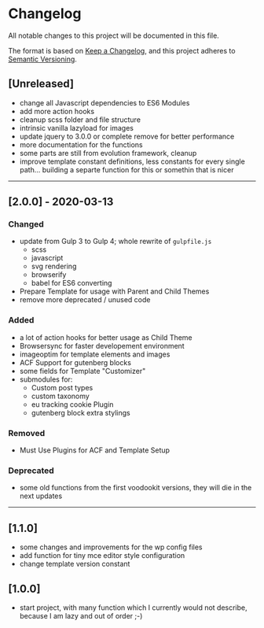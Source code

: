 # Changelog
All notable changes to this project will be documented in this file.

The format is based on [Keep a Changelog](https://keepachangelog.com/en/1.0.0/),
and this project adheres to [Semantic Versioning](https://semver.org/spec/v2.0.0.html).

## [Unreleased]
- change all Javascript dependencies to ES6 Modules
- add more action hooks
- cleanup scss folder and file structure
- intrinsic vanilla lazyload for images
- update jquery to 3.0.0 or complete remove for better performance
- more documentation for the functions
- some parts are still from evolution framework, cleanup
- improve template constant definitions, less constants for every single path... building a separte function for this or somethin that is nicer

---

## [2.0.0] - 2020-03-13
### Changed
- update from Gulp 3 to Gulp 4; whole rewrite of ```gulpfile.js```
    - scss
    - javascript
    - svg rendering
    - browserify
    - babel for ES6 converting
- Prepare Template for usage with Parent and Child Themes
- remove more deprecated / unused code

### Added
- a lot of action hooks for better usage as Child Theme
- Browsersync for faster developement environment
- imageoptim for template elements and images
- ACF Support for gutenberg blocks
- some fields for Template "Customizer"
- submodules for:
    - Custom post types
    - custom taxonomy
    - eu tracking cookie Plugin
    - gutenberg block extra stylings

### Removed
- Must Use Plugins for ACF and Template Setup

### Deprecated
- some old functions from the first voodookit versions, they will die in the next updates

---

## [1.1.0]
- some changes and improvements for the wp config files
- add function for tiny mce editor style configuration
- change template version constant

## [1.0.0]
- start project, with many function which I currently would not describe, because I am lazy and out of order ;-)
